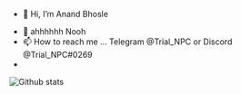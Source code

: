 - 👋 Hi, I’m Anand Bhosle
<!--- 👀 I’m interested in ... --->
- 🌱 ahhhhhh Nooh
- 📫 How to reach me ... Telegram @Trial_NPC or Discord @Trial_NPC#0269
-
![Github stats](https://github-readme-stats.vercel.app/api?username=andrito9755&theme=highcontrast&show_icons=true&count_private=true)
<!---
andrito9755/andrito9755 is a ✨ special ✨ repository because its `README.md` (this file) appears on your GitHub profile.
You can click the Preview link to take a look at your changes.
--->
